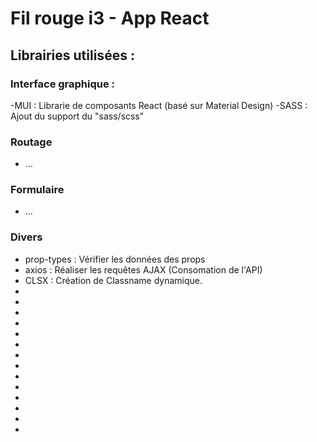 # Fil rouge i3 - App React

## Librairies utilisées : 


### **Interface graphique :** 
-MUI : Librarie de composants React (basé sur Material Design)
-SASS : Ajout du support du "sass/scss"
### Routage
- ...

### Formulaire
- ...


### Divers
- prop-types : Vérifier les données des props
- axios : Réaliser les requêtes AJAX (Consomation de l'API)
- CLSX : Création de Classname dynamique.
- 
-
-
-
-
-
-
-
-
-
-
-
-
-
